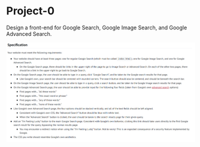 # Project-0
Design a front-end for Google Search, Google Image Search, and Google Advanced Search.



![alt text](https://github.com/13isgreen/Project-0/blob/main/img/Screenshot%20at%202022-12-13%2020-58-03.png?raw=true)

